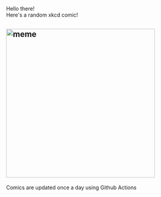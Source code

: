 Hello there! <br>Here's a random xkcd comic!<br>
## <img src="https://imgs.xkcd.com/comics/beer.png" alt="meme" width="400"/><br>
Comics are updated once a day using Github Actions